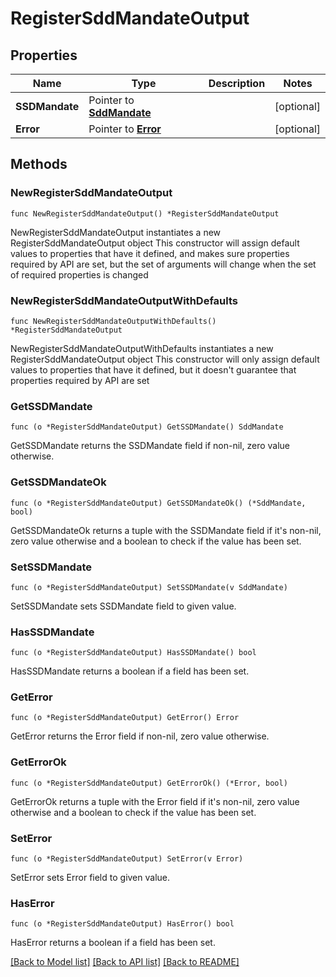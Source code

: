 # RegisterSddMandateOutput

## Properties

Name | Type | Description | Notes
------------ | ------------- | ------------- | -------------
**SSDMandate** | Pointer to [**SddMandate**](SddMandate.md) |  | [optional] 
**Error** | Pointer to [**Error**](Error.md) |  | [optional] 

## Methods

### NewRegisterSddMandateOutput

`func NewRegisterSddMandateOutput() *RegisterSddMandateOutput`

NewRegisterSddMandateOutput instantiates a new RegisterSddMandateOutput object
This constructor will assign default values to properties that have it defined,
and makes sure properties required by API are set, but the set of arguments
will change when the set of required properties is changed

### NewRegisterSddMandateOutputWithDefaults

`func NewRegisterSddMandateOutputWithDefaults() *RegisterSddMandateOutput`

NewRegisterSddMandateOutputWithDefaults instantiates a new RegisterSddMandateOutput object
This constructor will only assign default values to properties that have it defined,
but it doesn't guarantee that properties required by API are set

### GetSSDMandate

`func (o *RegisterSddMandateOutput) GetSSDMandate() SddMandate`

GetSSDMandate returns the SSDMandate field if non-nil, zero value otherwise.

### GetSSDMandateOk

`func (o *RegisterSddMandateOutput) GetSSDMandateOk() (*SddMandate, bool)`

GetSSDMandateOk returns a tuple with the SSDMandate field if it's non-nil, zero value otherwise
and a boolean to check if the value has been set.

### SetSSDMandate

`func (o *RegisterSddMandateOutput) SetSSDMandate(v SddMandate)`

SetSSDMandate sets SSDMandate field to given value.

### HasSSDMandate

`func (o *RegisterSddMandateOutput) HasSSDMandate() bool`

HasSSDMandate returns a boolean if a field has been set.

### GetError

`func (o *RegisterSddMandateOutput) GetError() Error`

GetError returns the Error field if non-nil, zero value otherwise.

### GetErrorOk

`func (o *RegisterSddMandateOutput) GetErrorOk() (*Error, bool)`

GetErrorOk returns a tuple with the Error field if it's non-nil, zero value otherwise
and a boolean to check if the value has been set.

### SetError

`func (o *RegisterSddMandateOutput) SetError(v Error)`

SetError sets Error field to given value.

### HasError

`func (o *RegisterSddMandateOutput) HasError() bool`

HasError returns a boolean if a field has been set.


[[Back to Model list]](../README.md#documentation-for-models) [[Back to API list]](../README.md#documentation-for-api-endpoints) [[Back to README]](../README.md)


